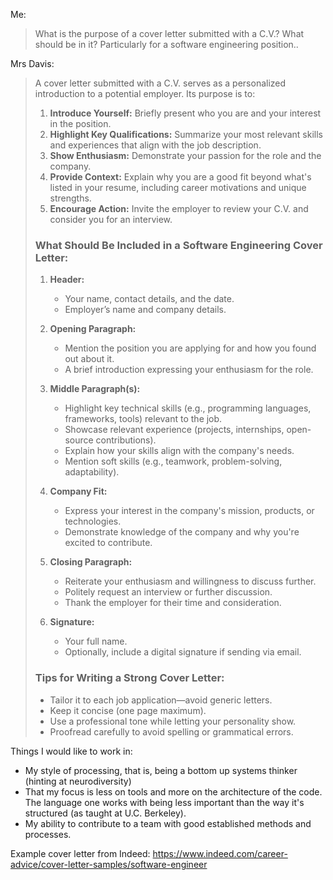 Me:
>What is the purpose of a cover letter submitted with a C.V.? What should be in it? Particularly for a software engineering position..

Mrs Davis:
> A cover letter submitted with a C.V. serves as a personalized introduction to a potential employer. Its purpose is to:
> 
> 1. **Introduce Yourself:** Briefly present who you are and your interest in the position.
> 2. **Highlight Key Qualifications:** Summarize your most relevant skills and experiences that align with the job description.
> 3. **Show Enthusiasm:** Demonstrate your passion for the role and the company.
> 4. **Provide Context:** Explain why you are a good fit beyond what's listed in your resume, including career motivations and unique strengths.
> 5. **Encourage Action:** Invite the employer to review your C.V. and consider you for an interview.
> 
> ### What Should Be Included in a Software Engineering Cover Letter:
> 
> 1. **Header:**
>    - Your name, contact details, and the date.
>    - Employer’s name and company details.
> 
> 2. **Opening Paragraph:**
>    - Mention the position you are applying for and how you found out about it.
>    - A brief introduction expressing your enthusiasm for the role.
> 
> 3. **Middle Paragraph(s):**
>    - Highlight key technical skills (e.g., programming languages, frameworks, tools) relevant to the job.
>    - Showcase relevant experience (projects, internships, open-source contributions).
>    - Explain how your skills align with the company's needs.
>    - Mention soft skills (e.g., teamwork, problem-solving, adaptability).
> 
> 4. **Company Fit:**
>    - Express your interest in the company's mission, products, or technologies.
>    - Demonstrate knowledge of the company and why you're excited to contribute.
> 
> 5. **Closing Paragraph:**
>    - Reiterate your enthusiasm and willingness to discuss further.
>    - Politely request an interview or further discussion.
>    - Thank the employer for their time and consideration.
> 
> 6. **Signature:**
>    - Your full name.
>    - Optionally, include a digital signature if sending via email.
> 
> ### Tips for Writing a Strong Cover Letter:
> - Tailor it to each job application—avoid generic letters.
> - Keep it concise (one page maximum).
> - Use a professional tone while letting your personality show.
> - Proofread carefully to avoid spelling or grammatical errors.

Things I would like to work in:

- My style of processing, that is, being a bottom up systems thinker (hinting at neurodiversity)
- That my focus is less on tools and more on the architecture of the code. The language one works with being less important than the way it's structured (as taught at U.C. Berkeley).
- My ability to contribute to a team with good established methods and processes.

Example cover letter from Indeed: https://www.indeed.com/career-advice/cover-letter-samples/software-engineer
